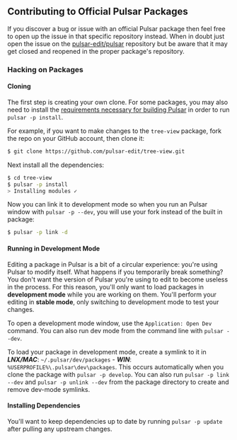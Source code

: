 ## Contributing to Official Pulsar Packages

If you discover a bug or issue with an official Pulsar package then feel free to
open up the issue in that specific repository instead. When in doubt just open
the issue on the [pulsar-edit/pulsar](https://github.com/pulsar-edit/pulsar)
repository but be aware that it may get closed and reopened in the proper
package's repository.

### Hacking on Packages

#### Cloning

The first step is creating your own clone. For some packages, you may also need
to install the [requirements necessary for building Pulsar](#building-pulsar) in
order to run `pulsar -p install`.

For example, if you want to make changes to the `tree-view` package, fork the
repo on your GitHub account, then clone it:

```sh
$ git clone https://github.com/pulsar-edit/tree-view.git
```

Next install all the dependencies:

```sh
$ cd tree-view
$ pulsar -p install
> Installing modules ✓
```

Now you can link it to development mode so when you run an Pulsar window with
`pulsar -p --dev`, you will use your fork instead of the built in package:

```sh
$ pulsar -p link -d
```

#### Running in Development Mode

Editing a package in Pulsar is a bit of a circular experience: you're using
Pulsar to modify itself. What happens if you temporarily break something? You
don't want the version of Pulsar you're using to edit to become useless in the
process. For this reason, you'll only want to load packages in
**development mode** while you are working on them. You'll perform your editing
in **stable mode**, only switching to development mode to test your changes.

To open a development mode window, use the `Application: Open Dev` command. You
can also run dev mode from the command line with `pulsar --dev`.

To load your package in development mode, create a symlink to it in
**_LNX/MAC_**: `~/.pulsar/dev/packages` -
**_WIN_**: `%USERPROFILE%\.pulsar\dev\packages`. This occurs automatically when
you clone the package with `pulsar -p develop`. You can also run
`pulsar -p link --dev` and `pulsar -p unlink --dev` from the package directory
to create and remove dev-mode symlinks.

#### Installing Dependencies

You'll want to keep dependencies up to date by running `pulsar -p update` after
pulling any upstream changes.
